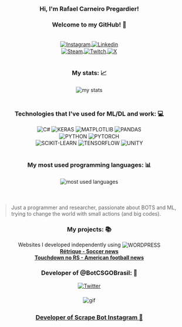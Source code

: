 <div align="center">
    <h3>Hi, I'm Rafael Carneiro Pregardier! </h3>
    <h3>Welcome to my GitHub! 👋</h3>
</div>

<br/>

<div style="display: inline_block" align="center">
    <a href="https://www.instagram.com/rafaelpregardier/?hl=pt-br">
        <img alt="Instagram" align="center" src="https://img.shields.io/badge/Instagram-E4405F?style=for-the-badge&logo=instagram&logoColor=white">
    </a>
    <a href="https://www.linkedin.com/in/rafael-carneiro-pregardier-55a802232/">
        <img alt="Linkedin" align="center" src="https://img.shields.io/badge/LinkedIn-0077B5?style=for-the-badge&logo=linkedin&logoColor=white">
    </a>
</div>

<div style="display: inline_block" align="center">
    <a href="https://steamcommunity.com/id/carneiraodamassa/">
        <img alt="Steam" align="center" src="https://img.shields.io/badge/Steam-000000?style=for-the-badge&logo=steam&logoColor=white">
    </a>
    <a href="https://www.twitch.tv/pre9o">
        <img alt="Twitch" align="center" src="https://img.shields.io/badge/Twitch-9146FF?style=for-the-badge&logo=twitch&logoColor=white">
    </a>
    <a href="https://x.com/RafaPregardier">
        <img alt="X" align="center" src="https://img.shields.io/badge/X-%23000000.svg?style=for-the-badge&logo=X&logoColor=white">
    </a>
</div>

<br/>
<div align="center">
    <h3>My stats: 📈</h3>
    <img alt="my stats" src="https://github-readme-stats.vercel.app/api?username=pre9o&theme=midnight-purple&show_icons=true"
        style="margin: 5px"/>
</div>

<br/>
<div align="center">
    <h3>Technologies that I've used for ML/DL and work: 💻</h3>
</div>

<div style="display: inline_block" align="center">
   <img align="center" alt="C#" src="https://img.shields.io/badge/C%23-239120?style=for-the-badge&logo=c-sharp&logoColor=white">
   <img align="center" alt= "KERAS" src="https://img.shields.io/badge/Keras-%23D00000.svg?style=for-the-badge&logo=Keras&logoColor=white">
   <img align="center" alt= "MATPLOTLIB" src="https://img.shields.io/badge/Matplotlib-%23ffffff.svg?style=for-the-badge&logo=Matplotlib&logoColor=black">
   <img align="center" alt="PANDAS" src="https://img.shields.io/badge/pandas-%23150458.svg?style=for-the-badge&logo=pandas&logoColor=white">
</div>

<div style="display: inline_block" align="center">
    <img align="center" alt="PYTHON" src="https://img.shields.io/badge/Python-14354C?style=for-the-badge&logo=python&logoColor=white">
    <img align="center" alt="PYTORCH" src="https://img.shields.io/badge/PyTorch-%23EE4C2C.svg?style=for-the-badge&logo=PyTorch&logoColor=white">
</div>

<div style="display: inline_block" align="center">
    <img align="center" alt="SCIKIT-LEARN" src="https://img.shields.io/badge/scikit--learn-%23F7931E.svg?style=for-the-badge&logo=scikit-learn&logoColor=white">
    <img align="center" alt="TENSORFLOW" src="https://img.shields.io/badge/TensorFlow-FF6F00?style=for-the-badge&logo=tensorflow&logoColor=white">
    <img align="center" alt="UNITY" src="https://img.shields.io/badge/unity-%23000000.svg?style=for-the-badge&logo=unity&logoColor=white">
</div>

<br/>
<div align="center">
    <h3>My most used programming languages: 📊</h3>
    <img alt="most used languages" src="https://github-readme-stats.vercel.app/api/top-langs/?username=pre9o&layout=compact&theme=midnight-purple"
        style="margin: 5px"/>
</div>
<br/>
<br/>

> Just a programmer and researcher, passionate about BOTS and ML, trying to change the world with small actions (and big codes).

<div align="center">
    <h3>My projects: 📚</h3>
    Websites I developed independently using <img align="center" alt="WORDPRESS" 
    src="https://img.shields.io/badge/Wordpress-21759B?style=for-the-badge&logo=wordpress&logoColor=white">
    <br>
    <b>
    <a href="https://www.retrique.com.br/"> Rétrique - Soccer news</a>
    <br>
    <a href="https://www.touchdownnors.com.br/"> Touchdown no RS - American football news</a>
    </b>
</div>

<div align="center">
    <h3>Developer of @BotCSGOBrasil: 🤖</h3>
    <div style="display: inline_block" align="center">
        <a href="https://twitter.com/BotCSGOBrasil">
            <img alt="Twitter" align="center" src="https://img.shields.io/badge/Twitter-1DA1F2?style=for-the-badge&logo=twitter&logoColor=white">
        </a>
    </div>
</div>

<br/>

<div align="center">
    <img alt="gif" src="https://user-images.githubusercontent.com/102990182/195474881-16e064fc-079c-46e5-aba4-1751f07ad33c.gif"
        style="margin: 5px"/>
</div>

<div align="center">
    <h3><a href="https://github.com/Pre9o/scrape-bot-instagram">Developer of Scrape Bot Instagram 🤖</a></h3>
</div>

